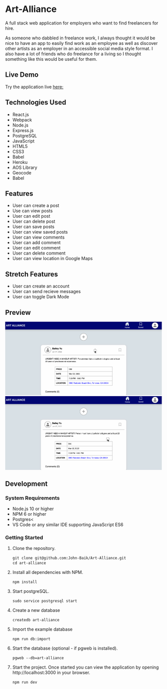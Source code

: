# Art-Alliance

A full stack web application for employers who want to find freelancers for hire.

As someone who dabbled in freelance work, I always thought it would be nice to have an app to easily find work as an employee as well as discover other artists as an employer in an accessible social media style format. I also have a lot of friends who do freelance for a living so I thought something like this would be useful for them.
## Live Demo

Try the application live [here:](https://art-alliance.herokuapp.com/)

## Technologies Used
- React.js
- Webpack
- Node.js
- Express.js
- PostgreSQL
- JavaScript
- HTML5
- CSS3
- Babel
- Heroku
- AOS Library
- Geocode
- Babel

## Features
- User can create a post
- Use can view posts
- User can edit post
- User can delete post
- User can save posts
- User can view saved posts
- User can view comments
- User can add comment
- User can edit comment
- User can delete comment
- User can view location in Google Maps

## Stretch Features
- User can create an account
- User can send recieve messages
- User can toggle Dark Mode

## Preview
<img src="images/create-post.gif">
<img src="images/location.gif">

## Development
### System Requirements
- Node.js 10 or higher
- NPM 6 or higher
- Postgres<
- VS Code or any similar IDE supporting JavaScript ES6

### Getting Started

1. Clone the repository.
    ```shell
    git clone git@github.com:John-Baik/Art-Alliance.git
    cd art-alliance
    ```
2. Install all dependencies with NPM.
    ```shell
    npm install
    ```
3. Start postgreSQL.
    ```shell
    sudo service postgresql start
    ```
4. Create a new database
    ```shell
    createdb art-alliance
    ```
5. Import the example database
    ```shell
    npm run db:import
    ```
6. Start the database (optional - if pgweb is installed).
    ```shell
    pgweb --db=art-alliance
    ```
7. Start the project. Once started you can view the application by opening http://localhost:3000 in your browser.
      ```shell
      npm run dev
      ```
